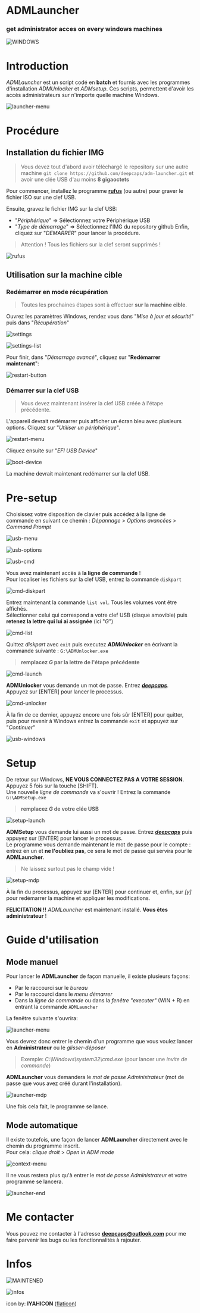ADMLauncher
==========

### get administrator acces on every windows machines

![WINDOWS](https://img.shields.io/badge/Windows-0078D6?style=flat&logo=windows&logoColor=white)


# Introduction

_ADMLauncher_ est un script codé en **batch** et fournis avec les programmes d'installation _ADMUnlocker_ et _ADMsetup_. Ces scripts, permettent d'avoir les accès administrateurs sur n'importe quelle machine Windows.

![launcher-menu](./images/launcher-menu.png)

# Procédure

## Installation du fichier IMG
> Vous devez tout d'abord avoir téléchargé le repository sur une autre machine `git clone https://github.com/deepcaps/adm-launcher.git` et avoir une clée USB d'au moins **8 gigaoctets**

Pour commencer, installez le programme [**rufus**](https://rufus.ie/) (ou autre) pour graver le fichier ISO sur une clef USB.

Ensuite, gravez le fichier IMG sur la clef USB:
- "_Périphérique_" => Sélectionnez votre Périphérique USB
- "_Type de démarrage_" => Sélectionnez l'IMG du repository github
Enfin, cliquez sur "_DEMARRER_" pour lancer la procédure.

> Attention ! Tous les fichiers sur la clef seront supprimés !

![rufus](./images/rufus.png)


## Utilisation sur la machine cible

### Redémarrer en mode récupération
> Toutes les prochaines étapes sont à effectuer **sur la machine cible**.

Ouvrez les paramètres Windows, rendez vous dans "_Mise à jour et sécurité_" puis dans "_Récupération_"

![settings](./images/settings.png)

![settings-list](./images/settings-list.png)

Pour finir, dans "_Démarrage avancé_", cliquez sur "**Redémarrer maintenant**":

![restart-button](./images/restart-button.png)


### Démarrer sur la clef USB
> Vous devez maintenant insérer la clef USB créée à l'étape précédente.

L'appareil devrait redémarrer puis afficher un écran bleu avec plusieurs options. Cliquez sur "_Utiliser un périphérique_".

![restart-menu](./images/restart-menu.png)

Cliquez ensuite sur "_EFI USB Device_"

![boot-device](./images/boot-device.png)

La machine devrait maintenant redémarrer sur la clef USB.


# Pre-setup

Choisissez votre disposition de clavier puis accédez à la ligne de commande en suivant ce chemin : _Dépannage_ > _Options avancées_ > _Command Prompt_

![usb-menu](./images/usb-menu.png)

![usb-options](./images/usb-options.png)

![usb-cmd](./images/usb-cmd.png)

Vous avez maintenant accès à **la ligne de commande** !  
Pour localiser les fichiers sur la clef USB, entrez la commande `diskpart`

![cmd-diskpart](./images/cmd-diskpart.png)

Entrez maintenant la commande `list vol`. Tous les volumes vont être affichés.  
Sélectionner celui qui correspond a votre clef USB (disque amovible) puis **retenez la lettre qui lui ai assignée** (ici "_G_")

![cmd-list](./images/cmd-list.png)

Quittez _diskpart_ avec `exit` puis executez **_ADMUnlocker_** en écrivant la commande suivante : `G:\ADMUnlocker.exe`
> **remplacez _G_ par la lettre de l'étape précédente**

![cmd-launch](./images/cmd-launch.png)

**ADMUnlocker** vous demande un mot de passe. Entrez [**_deepcaps_**](https://github.com/deepcaps/).  
Appuyez sur [ENTER] pour lancer le processus.

![cmd-unlocker](./images/cmd-unlocker.png)

À la fin de ce dernier, appuyez encore une fois sûr [ENTER] pour quitter, puis pour revenir à Windows entrez la commande `exit` et appuyez sur "_Continuer_"

![usb-windows](./images/usb-windows.png)


# Setup

De retour sur Windows, **NE VOUS CONNECTEZ PAS A VOTRE SESSION**. Appuyez 5 fois sur la touche [SHIFT].  
Une nouvelle _ligne de commande_ va s'ouvrir ! Entrez la commande `G:\ADMSetup.exe`
> **remplacez _G_ de votre clée USB**

![setup-launch](./images/setup-launch.png)

**ADMSetup** vous demande lui aussi un mot de passe. Entrez [**_deepcaps_**](https://github.com/deepcaps/) puis appuyez sur [ENTER] pour lancer le processus.  
Le programme vous demande maintenant le mot de passe pour le compte : entrez en un et **ne l'oubliez pas**, ce sera le mot de passe qui servira pour le **ADMLauncher**.
> Ne laissez surtout pas le champ vide !

![setup-mdp](./images/setup-mdp.png)

À la fin du processus, appuyez sur [ENTER] pour continuer et, enfin, sur _[y]_ pour redémarrer la machine et appliquer les modifications.

**FELICITATION !!** _ADMLauncher_ est maintenant installé. **Vous êtes administrateur** !


# Guide d'utilisation

## Mode manuel

Pour lancer le **ADMLauncher** de façon manuelle, il existe plusieurs façons:
- Par le raccourci sur le _bureau_
- Par le raccourci dans le _menu démarrer_
- Dans la _ligne de commande_ ou dans la _fenêtre "executer"_ (WIN + R) en entrant la commande `ADMLauncher`

La fenêtre suivante s'ouvrira:

![launcher-menu](./images/launcher-menu.png)

Vous devrez donc entrer le chemin d'un programme que vous voulez lancer en **Administrateur** ou le _glisser-déposer_
> Exemple: _C:\Windows\system32\cmd.exe_ (pour lancer une _invite de commande_)

**ADMLauncher** vous demandera le _mot de passe Administrateur_ (mot de passe que vous avez créé durant l'installation).

![launcher-mdp](./images/launcher-mdp.png)

Une fois cela fait, le programme se lance.

## Mode automatique

Il existe toutefois, une façon de lancer **ADMLauncher** directement avec le chemin du programme inscrit.  
Pour cela: _clique droit_ > _Open in ADM mode_  

![context-menu](./images/context-menu.png)

Il ne vous restera plus qu'à entrer le _mot de passe Administrateur_ et votre programme se lancera.

![launcher-end](./images/launcher-end.png)


# Me contacter
Vous pouvez me contacter à l'adresse [**deepcaps@outlook.com**](deepcaps@outlook.com) pour me faire parvenir les bugs ou les fonctionnalités à rajouter.


# Infos
![MAINTENED](https://img.shields.io/badge/maintained-yes-green.svg)

![infos](https://github-readme-streak-stats.herokuapp.com/?user=deepcaps)

icon by: __IYAHICON__ ([flaticon](https://www.flaticon.com/fr/auteurs/iyahicon/))
